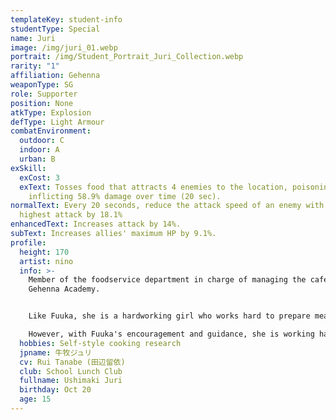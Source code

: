 ```yaml
---
templateKey: student-info
studentType: Special
name: Juri
image: /img/juri_01.webp
portrait: /img/Student_Portrait_Juri_Collection.webp
rarity: "1"
affiliation: Gehenna
weaponType: SG
role: Supporter
position: None
atkType: Explosion
defType: Light Armour
combatEnvironment:
  outdoor: C
  indoor: A
  urban: B
exSkill:
  exCost: 3
  exText: Tosses food that attracts 4 enemies to the location, poisoning and
    inflicting 58.9% damage over time (20 sec).
normalText: Every 20 seconds, reduce the attack speed of an enemy with the
  highest attack by 18.1%
enhancedText: Increases attack by 14%.
subText: Increases allies' maximum HP by 9.1%.
profile:
  height: 170
  artist: nino
  info: >-
    Member of the foodservice department in charge of managing the cafeteria at
    Gehenna Academy.


    Like Fuuka, she is a hardworking girl who works hard to prepare meals for her students, but her cooking skills are beyond bad, so she is not very useful in making school lunches.

    However, with Fuuka's encouragement and guidance, she is working hard to make better food today.
  hobbies: Self-style cooking research
  jpname: 牛牧ジュリ
  cv: Rui Tanabe (田辺留依)
  club: School Lunch Club
  fullname: Ushimaki Juri
  birthday: Oct 20
  age: 15
---
```

